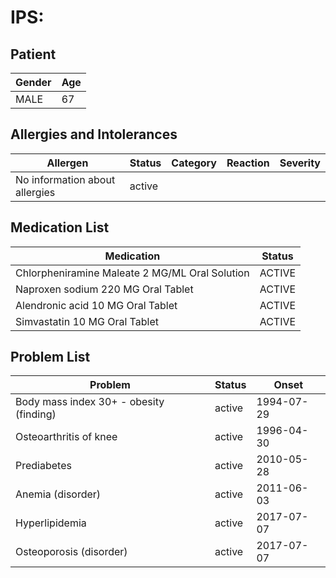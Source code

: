 # IPS:

## Patient

|Gender|Age|
|---|---|
|MALE|67|

## Allergies and Intolerances

|Allergen|Status|Category|Reaction|Severity|
|---|---|---|---|---|
|No information about allergies|active||||

## Medication List

|Medication|Status|
|---|---|
|Chlorpheniramine Maleate 2 MG/ML Oral Solution|ACTIVE|
|Naproxen sodium 220 MG Oral Tablet|ACTIVE|
|Alendronic acid 10 MG Oral Tablet|ACTIVE|
|Simvastatin 10 MG Oral Tablet|ACTIVE|

## Problem List

|Problem|Status|Onset|
|---|---|---|
|Body mass index 30+ - obesity (finding)|active|1994-07-29|
|Osteoarthritis of knee|active|1996-04-30|
|Prediabetes|active|2010-05-28|
|Anemia (disorder)|active|2011-06-03|
|Hyperlipidemia|active|2017-07-07|
|Osteoporosis (disorder)|active|2017-07-07|
